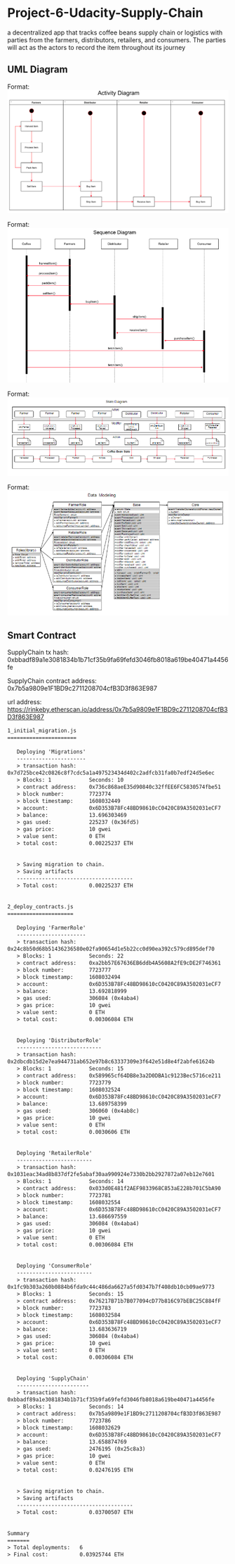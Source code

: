 # Project-6-Udacity-Supply-Chain

a decentralized app that tracks coffee beans supply chain or logistics with parties from the farmers, distributors, retailers, and consumers. The parties will act as the actors to record the item throughout its journey

## UML Diagram

Format: ![Alt Text](https://github.com/MuhdRaffiq/Project-6-Udacity-Supply-Chain/blob/master/UML%20Diagram/Activity%20Diagram.PNG)

Format: ![Alt Text](https://github.com/MuhdRaffiq/Project-6-Udacity-Supply-Chain/blob/master/UML%20Diagram/Sequence%20Diagram.PNG)

Format: ![Alt Text](https://github.com/MuhdRaffiq/Project-6-Udacity-Supply-Chain/blob/master/UML%20Diagram/State%20Diagram.PNG)

Format: ![Alt Text](https://github.com/MuhdRaffiq/Project-6-Udacity-Supply-Chain/blob/master/UML%20Diagram/Data%20Modeling%20Diagram.PNG)


## Smart Contract

SupplyChain tx hash: 0xbbadf89a1e3081834b1b71cf35b9fa69fefd3046fb8018a619be40471a4456fe

SupplyChain contract address: 0x7b5a9809e1F1BD9c2711208704cfB3D3f863E987

url address: https://rinkeby.etherscan.io/address/0x7b5a9809e1F1BD9c2711208704cfB3D3f863E987

```
1_initial_migration.js
======================

   Deploying 'Migrations'
   ----------------------
   > transaction hash:    0x7d725bce42c0826c8f7cdc5a1a497523434d402c2adfcb31fa0b7edf24d5e6ec
   > Blocks: 1            Seconds: 10
   > contract address:    0x736c868aeE35d90840c32ffEE6FC5830574fbe51
   > block number:        7723774
   > block timestamp:     1608032449
   > account:             0x6D353B78Fc48BD98610cC0420C89A3502031eCF7
   > balance:             13.696303469
   > gas used:            225237 (0x36fd5)
   > gas price:           10 gwei
   > value sent:          0 ETH
   > total cost:          0.00225237 ETH


   > Saving migration to chain.
   > Saving artifacts
   -------------------------------------
   > Total cost:          0.00225237 ETH


2_deploy_contracts.js
=====================

   Deploying 'FarmerRole'
   ----------------------
   > transaction hash:    0x24c8b50d68b51436236580e02fa90654d1e5b22cc0d90ea392c579cd895def70
   > Blocks: 1            Seconds: 22
   > contract address:    0xa2bb57E67636EB6ddb4A5608A2fE9cDE2F746361
   > block number:        7723777
   > block timestamp:     1608032494
   > account:             0x6D353B78Fc48BD98610cC0420C89A3502031eCF7
   > balance:             13.692818999
   > gas used:            306084 (0x4aba4)
   > gas price:           10 gwei
   > value sent:          0 ETH
   > total cost:          0.00306084 ETH


   Deploying 'DistributorRole'
   ---------------------------
   > transaction hash:    0x2dbcdb15d2e7ea944731ab652e97b8c63337309e3f642e51d8e4f2abfe61624b
   > Blocks: 1            Seconds: 15
   > contract address:    0x589965cf64DB8e3a2D0DBA1c9123Bec5716ce211
   > block number:        7723779
   > block timestamp:     1608032524
   > account:             0x6D353B78Fc48BD98610cC0420C89A3502031eCF7
   > balance:             13.689758399
   > gas used:            306060 (0x4ab8c)
   > gas price:           10 gwei
   > value sent:          0 ETH
   > total cost:          0.0030606 ETH


   Deploying 'RetailerRole'
   ------------------------
   > transaction hash:    0x1031eac34ad8b837df2fe5abaf30aa990924e7330b2bb2927872a07eb12e7601
   > Blocks: 1            Seconds: 14
   > contract address:    0x033d0E481f2AEF9833968C853aE228b701C5bA90
   > block number:        7723781
   > block timestamp:     1608032554
   > account:             0x6D353B78Fc48BD98610cC0420C89A3502031eCF7
   > balance:             13.686697559
   > gas used:            306084 (0x4aba4)
   > gas price:           10 gwei
   > value sent:          0 ETH
   > total cost:          0.00306084 ETH


   Deploying 'ConsumerRole'
   ------------------------
   > transaction hash:    0x1fc9b303a260b0884b6fda9c44c486da6627a5fd0347b7f408db10cb09ae9773
   > Blocks: 1            Seconds: 15
   > contract address:    0x76217B71b7B077094cD77b816C97bEBC25C884fF
   > block number:        7723783
   > block timestamp:     1608032584
   > account:             0x6D353B78Fc48BD98610cC0420C89A3502031eCF7
   > balance:             13.683636719
   > gas used:            306084 (0x4aba4)
   > gas price:           10 gwei
   > value sent:          0 ETH
   > total cost:          0.00306084 ETH


   Deploying 'SupplyChain'
   -----------------------
   > transaction hash:    0xbbadf89a1e3081834b1b71cf35b9fa69fefd3046fb8018a619be40471a4456fe
   > Blocks: 1            Seconds: 14
   > contract address:    0x7b5a9809e1F1BD9c2711208704cfB3D3f863E987
   > block number:        7723786
   > block timestamp:     1608032629
   > account:             0x6D353B78Fc48BD98610cC0420C89A3502031eCF7
   > balance:             13.658874769
   > gas used:            2476195 (0x25c8a3)
   > gas price:           10 gwei
   > value sent:          0 ETH
   > total cost:          0.02476195 ETH


   > Saving migration to chain.
   > Saving artifacts
   -------------------------------------
   > Total cost:          0.03700507 ETH


Summary
=======
> Total deployments:   6
> Final cost:          0.03925744 ETH 
```
